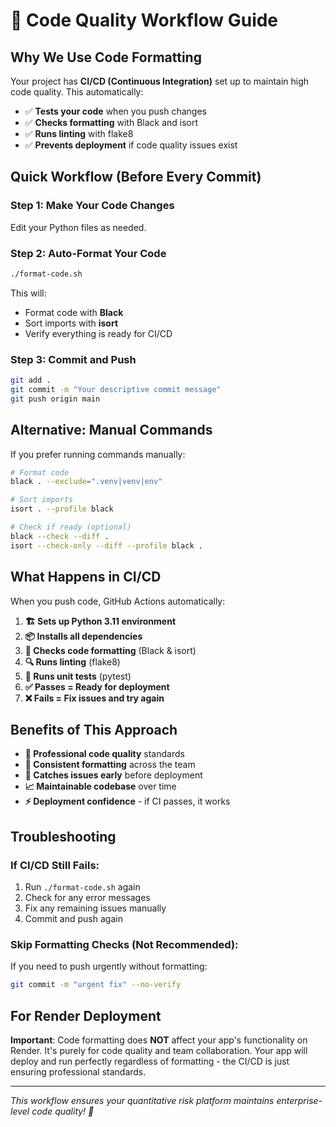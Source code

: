 # 🔧 Code Quality Workflow Guide

## Why We Use Code Formatting

Your project has **CI/CD (Continuous Integration)** set up to maintain high code quality. This automatically:
- ✅ **Tests your code** when you push changes
- ✅ **Checks formatting** with Black and isort  
- ✅ **Runs linting** with flake8
- ✅ **Prevents deployment** if code quality issues exist

## Quick Workflow (Before Every Commit)

### Step 1: Make Your Code Changes
Edit your Python files as needed.

### Step 2: Auto-Format Your Code
```bash
./format-code.sh
```
This will:
- Format code with **Black**
- Sort imports with **isort**
- Verify everything is ready for CI/CD

### Step 3: Commit and Push
```bash
git add .
git commit -m "Your descriptive commit message"
git push origin main
```

## Alternative: Manual Commands

If you prefer running commands manually:

```bash
# Format code
black . --exclude=".venv|venv|env"

# Sort imports
isort . --profile black

# Check if ready (optional)
black --check --diff .
isort --check-only --diff --profile black .
```

## What Happens in CI/CD

When you push code, GitHub Actions automatically:

1. **🏗️ Sets up Python 3.11 environment**
2. **📦 Installs all dependencies**
3. **🧹 Checks code formatting** (Black & isort)
4. **🔍 Runs linting** (flake8)
5. **🧪 Runs unit tests** (pytest)
6. **✅ Passes = Ready for deployment**
7. **❌ Fails = Fix issues and try again**

## Benefits of This Approach

- **🚀 Professional code quality** standards
- **🤝 Consistent formatting** across the team
- **🐛 Catches issues early** before deployment
- **📈 Maintainable codebase** over time
- **⚡ Deployment confidence** - if CI passes, it works

## Troubleshooting

### If CI/CD Still Fails:
1. Run `./format-code.sh` again
2. Check for any error messages
3. Fix any remaining issues manually
4. Commit and push again

### Skip Formatting Checks (Not Recommended):
If you need to push urgently without formatting:
```bash
git commit -m "urgent fix" --no-verify
```

## For Render Deployment

**Important**: Code formatting does **NOT** affect your app's functionality on Render. It's purely for code quality and team collaboration. Your app will deploy and run perfectly regardless of formatting - the CI/CD is just ensuring professional standards.

---
*This workflow ensures your quantitative risk platform maintains enterprise-level code quality! 🎯*